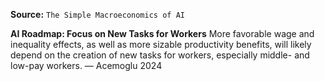 **Source:** `The Simple Macroeconomics of AI`

**AI Roadmap: Focus on New Tasks for Workers**
More favorable wage and inequality effects, as well as more sizable productivity benefits, will likely depend on the creation of new tasks for workers, especially middle- and low-pay workers. — Acemoglu 2024
